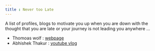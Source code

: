```yaml
---
title : Never too Late
---
```



A list of profiles, blogs to motivate you up when you are down with the thought that you are late or your journey is not leading you anywhere ...


- Thomoas wolf : [webpage](https://thomwolf.io )
- Abhishek Thakur : [youtube vlog](https://www.youtube.com/watch?v=z15TKkAPNUM&list=PL98nY_tJQXZl56Iyevs0D2CYEfmkGmKo2&index=1&pp=iAQB)
